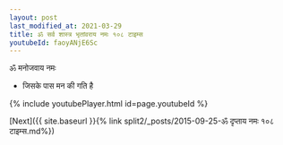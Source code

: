 ```yaml
---
layout: post
last_modified_at: 2021-03-29
title: ॐ सर्व शास्त्र भृतांवराय नमः १०८ टाइम्स
youtubeId: faoyANjE6Sc
---
```

 
 
 ॐ मनोजवाय नमः  
 
 -  जिसके पास मन की गति है 
 
  
 
  
 
 
 
 
 
 


{% include youtubePlayer.html id=page.youtubeId %}
 
[Next]({{ site.baseurl }}{% link  split2/_posts/2015-09-25-ॐ दृप्ताय नमः १०८ टाइम्स.md%})
 
